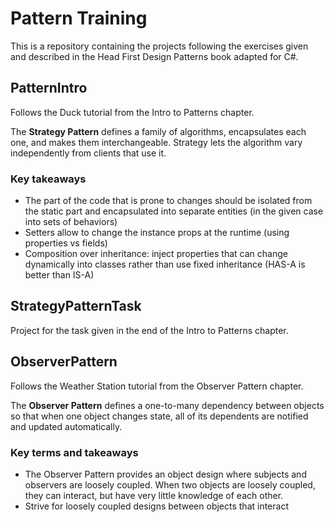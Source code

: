 # Pattern Training

This is a repository containing the projects following the exercises given and described in the Head First Design Patterns book adapted for C#.

## PatternIntro

Follows the Duck tutorial from the Intro to Patterns chapter. 

The **Strategy Pattern** defines a family of algorithms, encapsulates each one, and makes them interchangeable. Strategy lets the algorithm vary independently from clients that use it.

### Key takeaways
- The part of the code that is prone to changes should be isolated from the static part and encapsulated into separate entities (in the given case into sets of behaviors)
- Setters allow to change the instance props at the runtime (using properties vs fields)
- Composition over inheritance: inject properties that can change dynamically into classes rather than use fixed inheritance (HAS-A is better than IS-A)

## StrategyPatternTask

Project for the task given in the end of the Intro to Patterns chapter.

## ObserverPattern

Follows the Weather Station tutorial from the Observer Pattern chapter.

The **Observer Pattern** defines a one-to-many dependency between objects so that when one object changes state, all of its dependents are notified and updated automatically.

### Key terms and takeaways
- The Observer Pattern provides an object design where subjects and observers are loosely coupled. When two objects are loosely coupled, they can interact, but have very little knowledge of each other.
- Strive for loosely coupled designs between objects that interact
